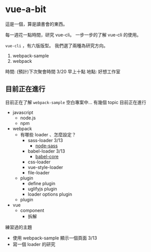 # vue-a-bit

這是一個，算是讀書會的東西。

每一週花一點時間，研究 vue-cli。
一步一步的了解 vue-cli 的使用。

`vue-cli` ，有六版版型。
我們選了兩種為研究方向。

1. webpack-sample
1. webpack

時間: (預計)下次聚會時間 3/20 早上十點
地點: 好想工作室

## 目前正在進行

目前正在了解 `webpack-sample` 空白專案中...
有幾個 topic 目前正在進行

- javascript
  - node.js
  - npm
- webpack
  - 有哪些 loader 、怎麼設定？
    - sass-loader 3/13
      - [node-sass](https://github.com/sass/node-sass)
    - babel-loader 3/13
      - [babel-core](https://ithelp.ithome.com.tw/articles/10185730?sc=rss.qu)
    - css-loader
    - vue-style-loader
    - file-loader
  - plugin
    - define plugin
    - uglifyjs plugin
    - loader options plugin
  - plugin
- vue
  - component
    - 拆解

練習過的主題
- 使用 webpack-sample 顯示一個頁面 3/13
- 寫一個 loader 的研究
